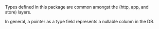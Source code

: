 Types defined in this package are common amongst the (http, app, and store) layers.

In general, a pointer as a type field represents a nullable column in the DB.